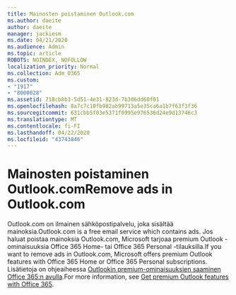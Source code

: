 ```yaml
---
title: Mainosten poistaminen Outlook.com
ms.author: daeite
author: daeite
manager: jackiesm
ms.date: 04/21/2020
ms.audience: Admin
ms.topic: article
ROBOTS: NOINDEX, NOFOLLOW
localization_priority: Normal
ms.collection: Adm_O365
ms.custom:
- "1917"
- "8000028"
ms.assetid: 718cb8b3-5d51-4e31-823d-7b306dd60f01
ms.openlocfilehash: 8a7c7c10fb982ab99713a5e35ca6a1b7f63f3f36
ms.sourcegitcommit: 631cbb5f03e5371f0995e976536d24e9d13746c3
ms.translationtype: MT
ms.contentlocale: fi-FI
ms.lasthandoff: 04/22/2020
ms.locfileid: "43743846"
---
```

# <a name="remove-ads-in-outlookcom"></a><span data-ttu-id="7ca26-102">Mainosten poistaminen Outlook.com</span><span class="sxs-lookup"><span data-stu-id="7ca26-102">Remove ads in Outlook.com</span></span>

<span data-ttu-id="7ca26-103">Outlook.com on ilmainen sähköpostipalvelu, joka sisältää mainoksia.</span><span class="sxs-lookup"><span data-stu-id="7ca26-103">Outlook.com is a free email service which contains ads.</span></span> <span data-ttu-id="7ca26-104">Jos haluat poistaa mainoksia Outlook.com, Microsoft tarjoaa premium Outlook -ominaisuuksia Office 365 Home- tai Office 365 Personal -tilauksilla.</span><span class="sxs-lookup"><span data-stu-id="7ca26-104">If you want to remove ads in Outlook.com, Microsoft offers premium Outlook features with Office 365 Home or Office 365 Personal subscriptions.</span></span> <span data-ttu-id="7ca26-105">Lisätietoja on ohjeaiheessa [Outlookin premium-ominaisuuksien saaminen Office 365:n avulla](https://go.microsoft.com/fwlink/?linkid=872181).</span><span class="sxs-lookup"><span data-stu-id="7ca26-105">For more information, see [Get premium Outlook features with Office 365](https://go.microsoft.com/fwlink/?linkid=872181).</span></span>